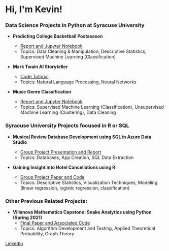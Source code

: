 <h1>Hi, I'm Kevin!</h1>

<h3>Data Science Projects in Python at Syracuse University</h3>

- <b> Predicting College Basketball Postseason </b>
  - [Report and Jupyter Notebook](https://github.com/kharmer9/IST652_Final/blob/main/README.md)
  - Topics: Data Cleaning & Manipulation, Descriptive Statistics, Supervised Machine Learning (Classification)

- <b> Mark Twain AI Storyteller </b>
  - [Code Tutorial](https://github.com/kharmer9/NLP_Neural_Network/blob/main/README.md)
  - Topics: Natural Language Processing, Neural Networks
  
- <b> Music Genre Classification </b>
  - [Report and Jupyter Notebook](https://github.com/kharmer9/Music_Genre_Classification/blob/main/README.md)
  - Topics: Supervised Machine Learning (Classification), Unsupervised Machine Learning (Clustering), Data Cleaning

<h3>Syracuse University Projects focused in R or SQL</h3>

- <b> Musical Review Database Development using SQL in Azure Data Studio </b>
  - [Group Project Presentation and Report](https://github.com/kharmer9/Database_Development/blob/main/README.md)
  - Topics: Databases, App Creation, SQL Data Extraction
  
- <b> Gaining Insight into Hotel Cancellations using R </b>
  - [Group Project Paper and Code](https://github.com/kharmer9/Hotel_Cancellation_Predictions/blob/main/README.md)
  - Topics: Descriptive Statistics, Visualization Techniques, Modeling (linear regression, logistic regression, classification)
  
<h3>Other Previous Related Projects:</h3>

- <b> Villanova Mathematics Capstone: Snake Analytics using Python (Spring 2021)</b>
  - [Final Paper and Associated Code](https://github.com/kharmer9/Snake_Analytics-MAT5900/blob/main/README.md)
  - Topics: Algorithm Development and Testing, Applied Theoretical Probability, Graph Theory

[LinkedIn](https://linkedin.com/in/kevin-harmer)
